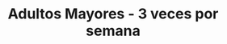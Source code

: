 ---
title: "Adultos Mayores - 3 veces por semana"
price: 100000
description: "Entrenamiento especializado para adultos mayores con mayor frecuencia"
order: 2
---